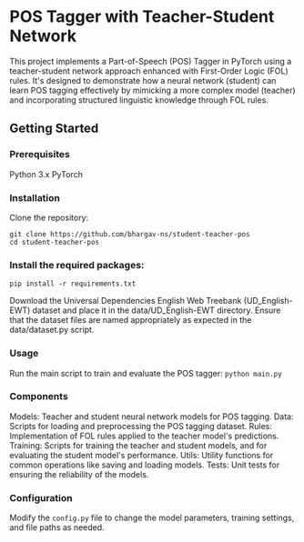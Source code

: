 # POS Tagger with Teacher-Student Network

This project implements a Part-of-Speech (POS) Tagger in PyTorch using a teacher-student network approach enhanced with First-Order Logic (FOL) rules. It's designed to demonstrate how a neural network (student) can learn POS tagging effectively by mimicking a more complex model (teacher) and incorporating structured linguistic knowledge through FOL rules.


## Getting Started
### Prerequisites
Python 3.x
PyTorch

### Installation
Clone the repository:

```git clone https://github.com/bhargav-ns/student-teacher-pos```
<br>
```cd student-teacher-pos```

### Install the required packages:
```pip install -r requirements.txt```

Download the Universal Dependencies English Web Treebank (UD_English-EWT) dataset and place it in the data/UD_English-EWT directory. Ensure that the dataset files are named appropriately as expected in the data/dataset.py script.

### Usage
Run the main script to train and evaluate the POS tagger:
```python main.py```

### Components
Models: Teacher and student neural network models for POS tagging.
Data: Scripts for loading and preprocessing the POS tagging dataset.
Rules: Implementation of FOL rules applied to the teacher model's predictions.
Training: Scripts for training the teacher and student models, and for evaluating the student model's performance.
Utils: Utility functions for common operations like saving and loading models.
Tests: Unit tests for ensuring the reliability of the models.

### Configuration
Modify the ```config.py``` file to change the model parameters, training settings, and file paths as needed.
